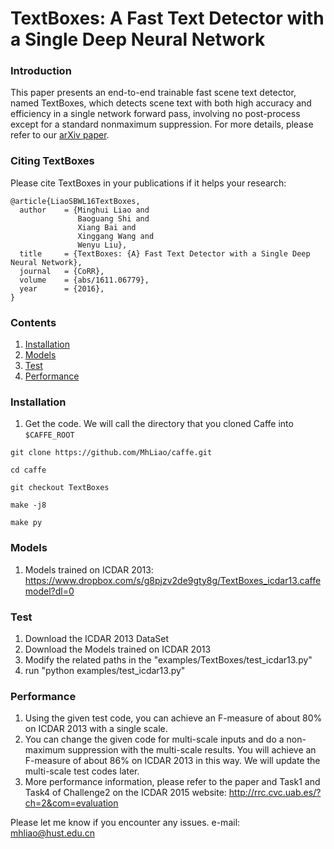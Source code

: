 # TextBoxes: A Fast Text Detector with a Single Deep Neural Network

### Introduction
This paper presents an end-to-end trainable fast scene text detector, named TextBoxes, which detects scene text with both high accuracy and efficiency in a single network forward pass, involving no post-process except for a standard nonmaximum suppression. For more details, please refer to our [arXiv paper](https://arxiv.org/abs/1611.06779).

### Citing TextBoxes
Please cite TextBoxes in your publications if it helps your research:

    @article{LiaoSBWL16TextBoxes,
      author    = {Minghui Liao and
                   Baoguang Shi and
                   Xiang Bai and
                   Xinggang Wang and
                   Wenyu Liu},
      title     = {TextBoxes: {A} Fast Text Detector with a Single Deep Neural Network},
      journal   = {CoRR},
      volume    = {abs/1611.06779},
      year      = {2016},
    }

### Contents
1. [Installation](#installation)
2. [Models](#models)
3. [Test](#test)
4. [Performance](#performance)

### Installation
1. Get the code. We will call the directory that you cloned Caffe into `$CAFFE_ROOT`
  ```Shell
  git clone https://github.com/MhLiao/caffe.git
  
  cd caffe
  
  git checkout TextBoxes
  
  make -j8
  
  make py
  ```

### Models
1. Models trained on ICDAR 2013: https://www.dropbox.com/s/g8pjzv2de9gty8g/TextBoxes_icdar13.caffemodel?dl=0

### Test
1. Download the ICDAR 2013 DataSet
2. Download the Models trained on ICDAR 2013
3. Modify the related paths in the "examples/TextBoxes/test_icdar13.py"
4. run "python examples/test_icdar13.py"

### Performance
1. Using the given test code, you can achieve an F-measure of about 80% on ICDAR 2013 with a single scale.
2. You can change the given code for multi-scale inputs and do a non-maximum suppression with the multi-scale results. You will achieve an F-measure of about 86% on ICDAR 2013 in this way.
    We will update the multi-scale test codes later.
3. More performance information, please refer to the paper and Task1 and Task4 of Challenge2 on the ICDAR 2015 website: http://rrc.cvc.uab.es/?ch=2&com=evaluation

Please let me know if you encounter any issues.
e-mail: mhliao@hust.edu.cn

